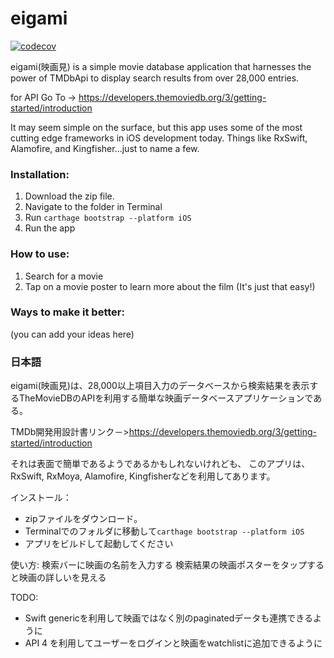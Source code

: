 # eigami


[![codecov](https://codecov.io/gh/aarifsumra/eigami/branch/develop/graph/badge.svg)](https://codecov.io/gh/aarifsumra/eigami)

eigami(映画見) is a simple movie database application that harnesses the power of TMDbApi to display search results from over 28,000 entries.

for API Go To -> https://developers.themoviedb.org/3/getting-started/introduction

It may seem simple on the surface, but this app uses some of the most cutting edge frameworks in iOS development today. Things like RxSwift, Alamofire, and Kingfisher...just to name a few.

### Installation:
1. Download the zip file.
2. Navigate to the folder in Terminal
3. Run `carthage bootstrap --platform iOS`
4. Run the app

### How to use:
1. Search for a movie
2. Tap on a movie poster to learn more about the film
(It's just that easy!)

### Ways to make it better:
(you can add your ideas here)


### 日本語
eigami(映画見)は、28,000以上項目入力のデータベースから検索結果を表示するTheMovieDBのAPIを利用する簡単な映画データベースアプリケーションである。

TMDb開発用設計書リンク－>https://developers.themoviedb.org/3/getting-started/introduction

それは表面で簡単であるようであるかもしれないけれども、
このアプリは、RxSwift, RxMoya, Alamofire, Kingfisherなどを利用してあります。

インストール：
- zipファイルをダウンロード。
- Terminalでのフォルダに移動して`carthage bootstrap --platform iOS`
- アプリをビルドして起動してください

使い方:
検索バーに映画の名前を入力する
検索結果の映画ポスターをタップすると映画の詳しいを見える


TODO:
- Swift genericを利用して映画ではなく別のpaginatedデータも連携できるように
- API 4 を利用してユーザーをログインと映画をwatchlistに追加できるように
